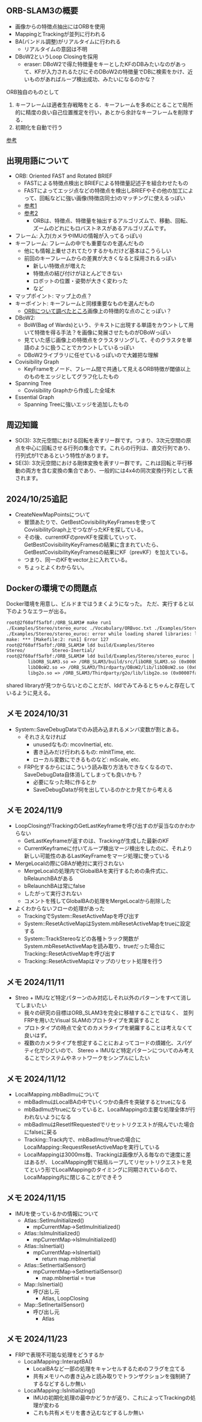 ## ORB-SLAM3の概要

- 画像からの特徴点抽出にはORBを使用
- MappingとTrackingが並列に行われる
- BA(バンドル調整)がリアルタイムに行われる
  - リアルタイムの意図は不明
- DBoW2というLoop Closingを採用
  - eraser: DBoW2で得た特徴量をキーとしたKFのDBみたいなのがあって、KFが入力されるたびにそのDBoW2の特徴量でDBに検索をかけ、近いものがあればループ検出成功、みたいになるのかな？

ORB独自のものとして

1. キーフレームは適者生存戦略をとる．キーフレームを多めにとることで局所的に精度の良い自己位置推定を行い，あとから余計なキーフレームを削除する．
2. 初期化を自動で行う

[参考](https://noshumi.blogspot.com/2017/07/orb-slam.html#:~:text=ORB-SLAM%E3%81%A8%E3%81%AF%E7%89%B9%E5%BE%B4,%E3%81%8C%E7%89%B9%E5%BE%B4%E3%83%99%E3%83%BC%E3%82%B9%E3%81%AESLAM%EF%BC%8E)

## 出現用語について

- ORB: Oriented FAST and Rotated BRIEF
  - FASTによる特徴点検出とBRIEFによる特徴量記述子を組合わせたもの
  - FASTによってエッジ点などの特徴点を検出しBRIEFやその他の加工によって、回転などに強い画像(特徴店同士)のマッチングに使えるっぽい
  - [参考1](https://labs.eecs.tottori-u.ac.jp/sd/Member/oyamada/OpenCV/html/py_tutorials/py_feature2d/py_orb/py_orb.html)
  - [参考2](https://qiita.com/hitomatagi/items/62989573a30ec1d8180b)
    - ORBは、特徴点、特徴量を抽出するアルゴリズムで、移動、回転、ズームのどれにもロバストネスがあるアルゴリズムです。
- フレーム: 入力(カメラやIMUの情報が入ってるっぽい)
- キーフレーム: フレームの中でも重要なのを選んだもの
  - 他にも情報上乗せされてたりするかもだけど基本はこうらしい
  - 前回のキーフレームからの差異が大きくなると採用されるっぽい
    - 新しい特徴点が増えた
    - 特徴点の結び付けがほとんどできない
    - ロボットの位置・姿勢が大きく変わった
    - など
- マップポイント: マップ上の点？
- キーポイント: キーフレームと同様重要なものを選んだもの
  - [ORBについて調べたところ](https://www.argocorp.com/OpenCV/imageprocessing/opencv_orb_feature_matching.html)画像上の特徴的な点のことっぽい？
- DBoW2:
  - BoW(Bag of Wards)という、テキストに出現する単語をカウントして用いて特徴を得る手法？を画像に発展させたものがDBoWっぽい
  - 見ていた感じ画像上の特徴点をクラスタリングして、そのクラスタを単語のように扱うことでカウントしているっぽい
  - DBoW2ライブラリに任せているっぽいので大雑把な理解
- Covisibility Graph
  - KeyFrameをノード、フレーム間で共通して見えるORB特徴が閾値以上のものをエッジとしてグラフ化したもの
- Spanning Tree
  - Covisibility Graphから作成した全域木
- Essential Graph
  - Spanning Treeに強いエッジを追加したもの

## 周辺知識

- SO(3): 3次元空間における回転を表すリー群です。つまり、3次元空間の原点を中心に回転させる行列の集合です。これらの行列は、直交行列であり、行列式が1であるという特性があります。
- SE(3): 3次元空間における剛体変換を表すリー群です。これは回転と平行移動の両方を含む変換の集合であり、一般的には4x4の同次変換行列として表されます。

## 2024/10/25追記

- CreateNewMapPointsについて
  - 冒頭あたりで、GetBestCovisibilityKeyFramesを使ってCovisibilityGraph上でつながったKFを探している。
  - その後、currentKFのprevKFを探索していって、GetBestCovisibilityKeyFramesの結果に含まれていたら、GetBestCovisibilityKeyFramesの結果にKF（prevKF）を加えている。
  - つまり、同一のKFをvector上に入れている。
  - ちょっとよくわからない。

## Dockerの環境での問題点

Docker環境を用意し、ビルドまではうまくようになった。
ただ、実行すると以下のようなエラーが出る。

```txt
root@2f60aff5afbf:/ORB_SLAM3# make run1
./Examples/Stereo/stereo_euroc ./Vocabulary/ORBvoc.txt ./Examples/Stereo/EuRoC.yaml ~/dataset/MH04 ./Examples/Stereo/EuRoC_TimeStamps/MH04.txt dataset-MH04_stereo
./Examples/Stereo/stereo_euroc: error while loading shared libraries: libORB_SLAM3.so: cannot open shared object file: No such file or directory
make: *** [Makefile:2: run1] Error 127
root@2f60aff5afbf:/ORB_SLAM3# ldd build/Examples/Stereo
Stereo/          Stereo-Inertial/
root@2f60aff5afbf:/ORB_SLAM3# ldd build/Examples/Stereo/stereo_euroc | grep ORB_SLAM3
        libORB_SLAM3.so => /ORB_SLAM3/build/src/libORB_SLAM3.so (0x00007fa562600000)
        libDBoW2.so => /ORB_SLAM3/Thirdparty/DBoW2/lib/libDBoW2.so (0x00007fa561b26000)
        libg2o.so => /ORB_SLAM3/Thirdparty/g2o/lib/libg2o.so (0x00007fa561a8b000)
```

shared libraryが見つからないとのことだが、lddでみてみるとちゃんと存在しているように見える。

## メモ 2024/10/31

- System::SaveDebugDataでのみ読み込まれるメンバ変数が割とある。
  - それさえなければ
    - unusedなもの: mcovInertial, etc.
    - 書き込みだけ行われるもの: mInitTime, etc.
    - ローカル変数にできるものなど: mScale, etc.
  - FRP化するからにはこういう読み取り方法もできなくなるので、SaveDebugData自体消してしまっても良いかも？
    - 必要になった時に作るとか
    - SaveDebugDataが何を出しているのかとか見てから考える

## メモ 2024/11/9

- LoopClosingがTrackingのGetLastKeyframeを呼び出すのが妥当なのかわからない
  - GetLastKeyframeが返すのは、Trackingが生成した最新のKF
  - CurrentKeyframeに付いてループ検出マージ検出をしたのに、それより新しい可能性のあるLastKeyFrameをマージ処理に使っている
- MergeLocalの際にGBAが絶対に実行されない
  - MergeLocalの処理内でGlobalBAを実行するための条件式に、bRelaunchBAがある
  - bRelaunchBAは常にfalse
  - したがって実行されない
  - コメントを残してGlobalBAの処理をMergeLocalから削除した
- よくわからないフローの処理があった
  - TrackingでSystem::ResetActiveMapを呼び出す
  - System::ResetActiveMapはSystem.mbResetActiveMapをtrueに設定する
  - System::TrackStereoなどの各種トラック関数がSystem.mbResetActiveMapを読み取り、trueだった場合にTracking::ResetActiveMapを呼び出す
  - Tracking::ResetActiveMapはマップのリセット処理を行う

## メモ 2024/11/11

- Streo + IMUなど特定パターンのみ対応しそれ以外のパターンをすべて消してしまいたい
  - 我々の研究の目標はORB_SLAM3を完全に移植することではなく、 並列FRPを用いたVisual SLAMのプロトタイプを実装すること
  - プロトタイプの時点で全てのカメラタイプを網羅することは考えなくて良いはず。
  - 複数のカメラタイプを想定することにおよってコードの煩雑化、スパゲティ化がひどいので、
    Stereo + IMUなど特定パターンについてのみ考えることでシステムやネットワークをシンプルにしたい

## メモ 2024/11/12

- LocalMapping.mbBadImuについて
  - mbBadImuはLocalBAの中でいくつかの条件を突破するとtrueになる
  - mbBadImuがtrueになっていると、LocalMappingの主要な処理全体が行われないようになる
  - mbBadImuはResetIfRequestedでリセットリクエストが飛んでいた場合にfalseに戻る
  - Tracking::Track内で、mbBadImuがtrueの場合にLocalMapping::RequestResetActiveMapを実行している
  - LocalMappingは3000ms毎、Trackingは画像が入る毎なので速度に差はあるが、
    LocalMapping側で結局ループしてリセットリクエストを見てという形でLocalMappingのタイミングに同期されているので、
    LocalMapping内に閉じることができそう

## メモ 2024/11/15

- IMUを使っているかの情報について
  - Atlas::SetImuInitialized()
    - mpCurrentMap->SetImuInitialized()
  - Atlas::IsImuInitialized()
    - mpCurrentMap->IsImuInitialized()
  - Atlas::IsInertial()
    - mpCurrentMap->IsInertial()
      - return map.mbInertial
  - Atlas::SetInertialSensor()
    - mpCurrentMap->SetInertialSensor()
      - map.mbInertial = true
  - Map::IsInertial()
    - 呼び出し元
      - Atlas, LoopClosing
  - Map::SetInertailSensor()
    - 呼び出し元
      - Atlas

## メモ 2024/11/23

- FRPで表現不可能な処理をどうするか
  - LocalMapping::InteraptBA()
    - LocalBAなど一部の処理をキャンセルするためのフラグを立てる
    - 共有メモリへの書き込みと読み取りでトランザクションを強制終了するなどするしか無い
  - LocalMapping::IsInitializing()
    - IMUの初期化処理の最中かどうかが返り、これによってTrackingの処理が変わる
    - これも共有メモリを書き込むなどするしか無い

